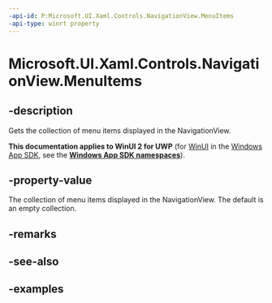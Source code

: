 ```yaml
---
-api-id: P:Microsoft.UI.Xaml.Controls.NavigationView.MenuItems
-api-type: winrt property
---
```

<!-- Property syntax.
public IVector<object> MenuItems { get; }
-->

# Microsoft.UI.Xaml.Controls.NavigationView.MenuItems

## -description

Gets the collection of menu items displayed in the NavigationView.

**This documentation applies to WinUI 2 for UWP** (for [WinUI](/windows/apps/winui/winui3/) in the [Windows App SDK](/windows/apps/windows-app-sdk/), see the **[Windows App SDK namespaces](/windows/windows-app-sdk/api/winrt/)**).

## -property-value

The collection of menu items displayed in the NavigationView. The default is an empty collection.

## -remarks

## -see-also

## -examples
